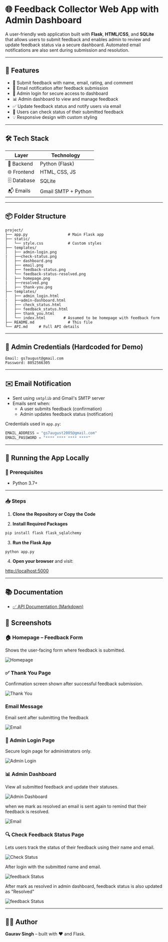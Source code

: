# 🌐 Feedback Collector Web App with Admin Dashboard

A user-friendly web application built with **Flask**, **HTML/CSS**, and **SQLite** that allows users to submit feedback and enables admin to review and update feedback status via a secure dashboard. Automated email notifications are also sent during submission and resolution.

---

## 🚀 Features

- 📝 Submit feedback with name, email, rating, and comment
- 📩 Email notification after feedback submission
- 🔐 Admin login for secure access to dashboard
- 📊 Admin dashboard to view and manage feedback
- ✅ Update feedback status and notify users via email
- 🔎 Users can check status of their submitted feedback
- 💡 Responsive design with custom styling

---

## 🛠 Tech Stack

| Layer        | Technology         |
|--------------|--------------------|
| 🧠 Backend   | Python (Flask)      |
| 🌐 Frontend | HTML, CSS, JS       |
| 🗄 Database | SQLite              |
| 📬 Emails   | Gmail SMTP + Python |

---

## 📦 Folder Structure

```
project/
├── app.py                  # Main Flask app
├── static/
│   └── style.css           # Custom styles
├── templates/
│   ├── admin-login.png
|   ├──check-status.png
│   ├── dashboard.png
│   ├── email.png
│   ├── feedback-status.png
│   └── feedback-status-resolved.png 
│   ├── homepage.png
|   ├──resolved.png
│   ├── thank-you.png
├── templates/
│   ├── admin_login.html
|   ├──admin-dashboard.html
│   ├── check_status.html
│   ├── feedback_status.html
│   ├── thank_you.html
│   └── index.html        # Assumed to be homepage with feedback form
├── README.md               # This file
└── API.md     # Full API details
```

---

## 🔐 Admin Credentials (Hardcoded for Demo)

```
Email: gs7august@gmail.com
Password: 8052566305
```

---

## ✉️ Email Notification

- Sent using `smtplib` and Gmail's SMTP server
- Emails sent when:
  - A user submits feedback (confirmation)
  - Admin updates feedback status (notification)

Credentials used in `app.py`:

```python
EMAIL_ADDRESS = "gs7august2005@gmail.com"
EMAIL_PASSWORD = "**** **** **** ****"
```

---

## 🧪 Running the App Locally

### 🔧 Prerequisites

- Python 3.7+

---

### 📥 Steps

1. **Clone the Repository or Copy the Code**

2. **Install Required Packages**

```bash
pip install flask flask_sqlalchemy
```

3. **Run the Flask App**

```bash
python app.py
```

4. **Open your browser** and visit:

[http://localhost:5000](http://localhost:5000)

---

## 📚 Documentation

- [✅ API Documentation (Markdown)](./API.md)

## 📸 Screenshots

### 🏠 Homepage – Feedback Form

Shows the user-facing form where feedback is submitted.


![Homepage](screenshots/homepage.png)

### ✅ Thank You Page
Confirmation screen shown after successful feedback submission.

![Thank You](screenshots/thank-you.png)

###  Email Message
Email sent after submitting the feedback

![Email](screenshots/email.png)

### 🛂 Admin Login Page
Secure login page for administrators only.

![Admin Login](screenshots/admin-login.png)

### 📊 Admin Dashboard
View all submitted feedback and update their statuses.

![Admin Dashboard](screenshots/dashboard.png)

when we mark as resolved an email is sent again to remind that their feedback is resolved.

![Email](screenshots/resolved.png)

### 🔍 Check Feedback Status Page
Lets users track the status of their feedback using their name and email.


![Check Status](screenshots/check-status.png)

After login with the submitted name and email.

![feedback Status](screenshots/feedback-status.png)

After mark as resolved in admin dashboard, feedback status is also updated as "Resolved"

![feedback Status](screenshots/feedback-status-resolved.png)


---

## 👨‍💻 Author

**Gaurav Singh** – built with ❤️ and Flask.


